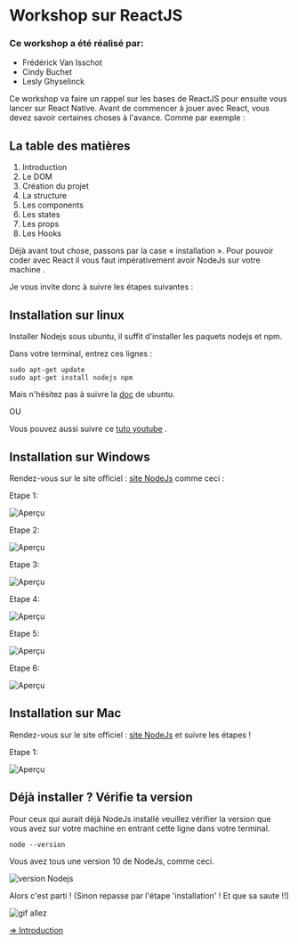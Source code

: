 # Workshop sur ReactJS

### Ce workshop a été réalisé par:

- Frédérick Van Isschot
- Cindy Buchet
- Lesly Ghyselinck

Ce workshop va faire un rappel sur les bases de ReactJS pour ensuite vous lancer sur React Native.
Avant de commencer à jouer avec React, vous devez savoir certaines choses à l'avance. Comme par exemple :

## La table des matières

1. Introduction
2. Le DOM
3. Création du projet
4. La structure
5. Les components
6. Les states
7. Les props
8. Les Hooks

Déjà avant tout chose, passons par la case « installation ».
Pour pouvoir coder avec React il vous faut impérativement avoir NodeJs sur votre machine .

Je vous invite donc à suivre les étapes suivantes :

## Installation sur linux

Installer Nodejs sous ubuntu, il suffit d'installer les paquets nodejs et npm.

Dans votre terminal, entrez ces lignes :

```
sudo apt-get update
sudo apt-get install nodejs npm
```
Mais n'hésitez pas à suivre la [doc](https://doc.ubuntu-fr.org/nodejs) de ubuntu.

OU 

Vous pouvez aussi suivre ce [tuto youtube](https://www.youtube.com/watch?v=sIfk8hpRLUg) .

## Installation sur Windows

Rendez-vous sur le site officiel : [site NodeJs](https://nodejs.org/en/download/) comme ceci :


Etape 1:

![Aperçu](markdown/img/install/windows/1.png)

Etape 2:

![Aperçu](markdown/img/install/windows/2.png)

Etape 3:

![Aperçu](markdown/img/install/windows/3.png)

Etape 4:

![Aperçu](markdown/img/install/windows/4.png)

Etape 5:

![Aperçu](markdown/img/install/windows/5.png)

Etape 6:

![Aperçu](markdown/img/install/windows/6.png)



## Installation sur Mac

Rendez-vous sur le site officiel : [site NodeJs](https://nodejs.org/en/download/) et suivre les étapes !

Etape 1:

![Aperçu](markdown/img/install/mac/1.png)

## Déjà installer ? Vérifie ta version

Pour ceux qui aurait déjà NodeJs installé veuillez vérifier la version que vous avez sur votre machine en entrant cette ligne dans votre terminal.

```
node --version
```

Vous avez tous une version 10 de NodeJs, comme ceci.

![version Nodejs](./markdown/img/resultat.png)

Alors c'est parti ! (Sinon repasse par l'étape 'installation' ! Et que sa saute !!)

![gif allez](https://media.giphy.com/media/9S3G7wZHXYcQkvaStx/giphy.gif)

[=> Introduction](markdown/01-intro.md)